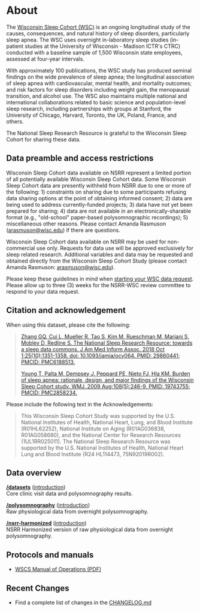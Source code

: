 # About

The [Wisconsin Sleep Cohort (WSC)](https://pophealth.wisc.edu/research/the-wisconsin-sleep-cohort/) is an ongoing longitudinal study of the causes, consequences, and natural history of sleep disorders, particularly sleep apnea. The WSC uses overnight in-laboratory sleep studies (in-patient studies at the University of Wisconsin - Madison ICTR's CTRC) conducted with a baseline sample of 1,500 Wisconsin state employees, assessed at four-year intervals.

With approximately 100 publications, the WSC study has produced seminal findings on the wide prevalence of sleep apnea; the longitudinal association of sleep apnea with cardiovascular, mental health, and mortality outcomes; and risk factors for sleep disorders including weight gain, the menopausal transition, and alcohol use. The WSC also maintains multiple national and international collaborations related to basic science and population-level sleep research, including partnerships with groups at Stanford, the University of Chicago, Harvard, Toronto, the UK, Poland, France, and others.

The National Sleep Research Resource is grateful to the Wisconsin Sleep Cohort for sharing these data.

## Data preamble and access restrictions

Wisconsin Sleep Cohort data available on NSRR represent a limited portion of all potentially available Wisconsin Sleep Cohort data. Some Wisconsin Sleep Cohort data are presently withheld from NSRR due to one or more of the following: 1) constraints on sharing due to some participants refusing data sharing options at the point of obtaining informed consent; 2) data are being used to address currently-funded projects; 3) data have not yet been prepared for sharing; 4) data are not available in an electronically-sharable format (e.g., "old-school" paper-based polysomnographic recordings); 5) miscellaneous other reasons. Please contact Amanda Rasmuson (arasmuson@wisc.edu) if there are questions.

Wisconsin Sleep Cohort data available on NSRR may be used for non-commercial use only. Requests for data use will be approved exclusively for sleep related research. Additional variables and data may be requested and obtained directly from the Wisconsin Sleep Cohort Study (please contact Amanda Rasmuson: arasmuson@wisc.edu).

Please keep these guidelines in mind when [starting your WSC data request](https://sleepdata.org/data/requests/wsc/start). Please allow up to three (3) weeks for the NSRR-WSC review committee to respond to your data request.

## Citation and acknowledgement

When using this dataset, please cite the following:

> [Zhang GQ, Cui L, Mueller R, Tao S, Kim M, Rueschman M, Mariani S, Mobley D, Redline S. The National Sleep Research Resource: towards a sleep data commons. J Am Med Inform Assoc. 2018 Oct 1;25(10):1351-1358. doi: 10.1093/jamia/ocy064. PMID: 29860441; PMCID: PMC6188513.](https://pubmed.ncbi.nlm.nih.gov/29860441/)
>
> [Young T, Palta M, Dempsey J, Peppard PE, Nieto FJ, Hla KM. Burden of sleep apnea: rationale, design, and major findings of the Wisconsin Sleep Cohort study. WMJ. 2009 Aug;108(5):246-9. PMID: 19743755; PMCID: PMC2858234.](https://pubmed.ncbi.nlm.nih.gov/19743755/)

Please include the following text in the Acknowledgements:

> This Wisconsin Sleep Cohort Study was supported by the U.S. National Institutes of Health, National Heart, Lung, and Blood Institute (R01HL62252), National Institute on Aging (R01AG036838, R01AG058680), and the National Center for Research Resources (1UL1RR025011). The National Sleep Research Resource was supported by the U.S. National Institutes of Health, National Heart Lung and Blood Institute (R24 HL114473, 75N92019R002).

## Data overview

**[/datasets](:files_path:/datasets)** ([introduction](:pages_path:/dataset-introduction.md)) <br/> Core clinic visit data and polysomnography results.

**[/polysomnography](:files_path:/polysomnography)** ([introduction](:pages_path:/polysomnography-introduction.md)) <br/> Raw physiological data from overnight polysomnography.

**[/nsrr-harmonized](:files_path:/nsrr-harmonized)** ([introduction](:pages_path:/nsrr-harmonized-introduction.md)) <br/> NSRR Harmonized version of raw physiological data from overnight polysomnography.

## Protocols and manuals

- [WSCS Manual of Operations (PDF)](:files_path:/documentation/WSCS_Manual_of_Operations.pdf)

## Recent Changes

- Find a complete list of changes in the [CHANGELOG.md](:pages_path:/CHANGELOG.md)
